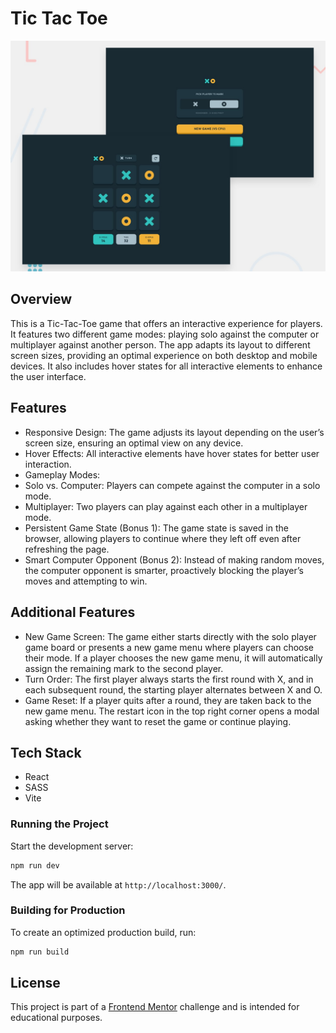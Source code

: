 # Tic Tac Toe

![Design preview for the Tic Tac Toe coding challenge](./preview.jpg)

## Overview
This is a Tic-Tac-Toe game that offers an interactive experience for players. It features two different game modes: playing solo against the computer or multiplayer against another person. The app adapts its layout to different screen sizes, providing an optimal experience on both desktop and mobile devices. It also includes hover states for all interactive elements to enhance the user interface.

## Features
-	Responsive Design: The game adjusts its layout depending on the user’s screen size, ensuring an optimal view on any device.
- Hover Effects: All interactive elements have hover states for better user interaction.
- Gameplay Modes:
- Solo vs. Computer: Players can compete against the computer in a solo mode.
-	Multiplayer: Two players can play against each other in a multiplayer mode.
-	Persistent Game State (Bonus 1): The game state is saved in the browser, allowing players to continue where they left off even after refreshing the page.
-	Smart Computer Opponent (Bonus 2): Instead of making random moves, the computer opponent is smarter, proactively blocking the player’s moves and attempting to win.

## Additional Features

- New Game Screen: The game either starts directly with the solo player game board or presents a new game menu where players can choose their mode. If a player chooses the new game menu, it will automatically assign the remaining mark to the second player.
-	Turn Order: The first player always starts the first round with X, and in each subsequent round, the starting player alternates between X and O.
-	Game Reset: If a player quits after a round, they are taken back to the new game menu. The restart icon in the top right corner opens a modal asking whether they want to reset the game or continue playing.

## Tech Stack
- React
- SASS
- Vite

### Running the Project
Start the development server:

```sh
npm run dev
```

The app will be available at `http://localhost:3000/`.

### Building for Production

To create an optimized production build, run:

```sh
npm run build
```

## License
This project is part of a [Frontend Mentor](https://www.frontendmentor.io) challenge and is intended for educational purposes.

